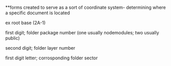 **forms created to serve as a sort of coordinate system- determining where a specific document is located

ex root base (2A-1)

first digit; folder package number (one usually nodemodules; two usually public)

second digit; folder layer number 

first digit letter; corrosponding folder sector

